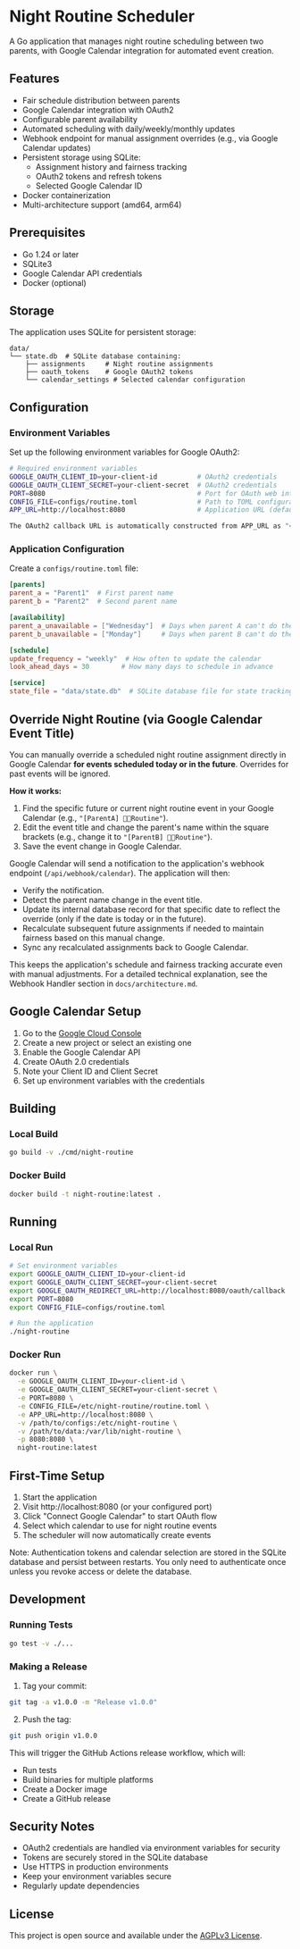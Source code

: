 # Night Routine Scheduler

A Go application that manages night routine scheduling between two parents, with Google Calendar integration for automated event creation.

## Features

- Fair schedule distribution between parents
- Google Calendar integration with OAuth2
- Configurable parent availability
- Automated scheduling with daily/weekly/monthly updates
- Webhook endpoint for manual assignment overrides (e.g., via Google Calendar updates)
- Persistent storage using SQLite:
  - Assignment history and fairness tracking
  - OAuth2 tokens and refresh tokens
  - Selected Google Calendar ID
- Docker containerization
- Multi-architecture support (amd64, arm64)

## Prerequisites

- Go 1.24 or later
- SQLite3
- Google Calendar API credentials
- Docker (optional)

## Storage

The application uses SQLite for persistent storage:

```
data/
└── state.db  # SQLite database containing:
    ├── assignments     # Night routine assignments
    ├── oauth_tokens    # Google OAuth2 tokens
    └── calendar_settings # Selected calendar configuration
```

## Configuration

### Environment Variables

Set up the following environment variables for Google OAuth2:

```bash
# Required environment variables
GOOGLE_OAUTH_CLIENT_ID=your-client-id          # OAuth2 credentials
GOOGLE_OAUTH_CLIENT_SECRET=your-client-secret  # OAuth2 credentials
PORT=8080                                      # Port for OAuth web interface and metrics
CONFIG_FILE=configs/routine.toml               # Path to TOML configuration file
APP_URL=http://localhost:8080                  # Application URL (defaults to http://localhost:<PORT>)

The OAuth2 callback URL is automatically constructed from APP_URL as "<APP_URL>/oauth/callback"
```

### Application Configuration

Create a `configs/routine.toml` file:

```toml
[parents]
parent_a = "Parent1"  # First parent name
parent_b = "Parent2"  # Second parent name

[availability]
parent_a_unavailable = ["Wednesday"]  # Days when parent A can't do the routine
parent_b_unavailable = ["Monday"]     # Days when parent B can't do the routine

[schedule]
update_frequency = "weekly"  # How often to update the calendar
look_ahead_days = 30        # How many days to schedule in advance

[service]
state_file = "data/state.db"  # SQLite database file for state tracking
```

## Override Night Routine (via Google Calendar Event Title)

You can manually override a scheduled night routine assignment directly in Google Calendar **for events scheduled today or in the future**. Overrides for past events will be ignored.

**How it works:**

1.  Find the specific future or current night routine event in your Google Calendar (e.g., `"[ParentA] 🌃👶Routine"`).
2.  Edit the event title and change the parent's name within the square brackets (e.g., change it to `"[ParentB] 🌃👶Routine"`).
3.  Save the event change in Google Calendar.

Google Calendar will send a notification to the application's webhook endpoint (`/api/webhook/calendar`). The application will then:

- Verify the notification.
- Detect the parent name change in the event title.
- Update its internal database record for that specific date to reflect the override (only if the date is today or in the future).
- Recalculate subsequent future assignments if needed to maintain fairness based on this manual change.
- Sync any recalculated assignments back to Google Calendar.

This keeps the application's schedule and fairness tracking accurate even with manual adjustments. For a detailed technical explanation, see the Webhook Handler section in `docs/architecture.md`.

## Google Calendar Setup

1. Go to the [Google Cloud Console](https://console.cloud.google.com/)
2. Create a new project or select an existing one
3. Enable the Google Calendar API
4. Create OAuth 2.0 credentials
5. Note your Client ID and Client Secret
6. Set up environment variables with the credentials

## Building

### Local Build

```bash
go build -v ./cmd/night-routine
```

### Docker Build

```bash
docker build -t night-routine:latest .
```

## Running

### Local Run

```bash
# Set environment variables
export GOOGLE_OAUTH_CLIENT_ID=your-client-id
export GOOGLE_OAUTH_CLIENT_SECRET=your-client-secret
export GOOGLE_OAUTH_REDIRECT_URL=http://localhost:8080/oauth/callback
export PORT=8080
export CONFIG_FILE=configs/routine.toml

# Run the application
./night-routine
```

### Docker Run

```bash
docker run \
  -e GOOGLE_OAUTH_CLIENT_ID=your-client-id \
  -e GOOGLE_OAUTH_CLIENT_SECRET=your-client-secret \
  -e PORT=8080 \
  -e CONFIG_FILE=/etc/night-routine/routine.toml \
  -e APP_URL=http://localhost:8080 \
  -v /path/to/configs:/etc/night-routine \
  -v /path/to/data:/var/lib/night-routine \
  -p 8080:8080 \
  night-routine:latest
```

## First-Time Setup

1. Start the application
2. Visit http://localhost:8080 (or your configured port)
3. Click "Connect Google Calendar" to start OAuth flow
4. Select which calendar to use for night routine events
5. The scheduler will now automatically create events

Note: Authentication tokens and calendar selection are stored in the SQLite database and persist between restarts. You only need to authenticate once unless you revoke access or delete the database.

## Development

### Running Tests

```bash
go test -v ./...
```

### Making a Release

1. Tag your commit:

```bash
git tag -a v1.0.0 -m "Release v1.0.0"
```

2. Push the tag:

```bash
git push origin v1.0.0
```

This will trigger the GitHub Actions release workflow, which will:

- Run tests
- Build binaries for multiple platforms
- Create a Docker image
- Create a GitHub release

## Security Notes

- OAuth2 credentials are handled via environment variables for security
- Tokens are securely stored in the SQLite database
- Use HTTPS in production environments
- Keep your environment variables secure
- Regularly update dependencies

## License

This project is open source and available under the [AGPLv3 License](LICENSE).
